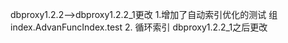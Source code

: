 dbproxy1.2.2-->dbproxy1.2.2_1更改
1.增加了自动索引优化的测试
组index.AdvanFuncIndex.test
2. 循环索引
dbproxy1.2.2_1之后更改